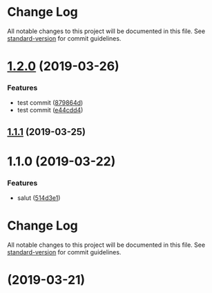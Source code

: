 # Change Log

All notable changes to this project will be documented in this file. See [standard-version](https://github.com/conventional-changelog/standard-version) for commit guidelines.

# [1.2.0](https://github.com/helenen/motus/compare/v1.1.1...v1.2.0) (2019-03-26)


### Features

* test commit ([879864d](https://github.com/helenen/motus/commit/879864d))
* test commit ([e44cdd4](https://github.com/helenen/motus/commit/e44cdd4))



## [1.1.1](https://github.com/helenen/motus/compare/v1.1.0...v1.1.1) (2019-03-25)



# 1.1.0 (2019-03-22)


### Features

* salut ([514d3e1](https://github.com/helenen/motus/commit/514d3e1))



# Change Log

All notable changes to this project will be documented in this file. See [standard-version](https://github.com/conventional-changelog/standard-version) for commit guidelines.

#  (2019-03-21)
